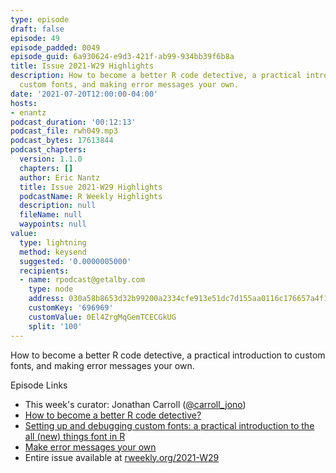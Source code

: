 ```yaml
---
type: episode
draft: false
episode: 49
episode_padded: 0049
episode_guid: 6a930624-e9d3-421f-ab99-934bb39f6b8a
title: Issue 2021-W29 Highlights
description: How to become a better R code detective, a practical introduction to
  custom fonts, and making error messages your own.
date: '2021-07-20T12:00:00-04:00'
hosts:
- enantz
podcast_duration: '00:12:13'
podcast_file: rwh049.mp3
podcast_bytes: 17613844
podcast_chapters:
  version: 1.1.0
  chapters: []
  author: Eric Nantz
  title: Issue 2021-W29 Highlights
  podcastName: R Weekly Highlights
  description: null
  fileName: null
  waypoints: null
value:
  type: lightning
  method: keysend
  suggested: '0.0000005000'
  recipients:
  - name: rpodcast@getalby.com
    type: node
    address: 030a58b8653d32b99200a2334cfe913e51dc7d155aa0116c176657a4f1722677a3
    customKey: '696969'
    customValue: 0El4ZrgMqGemTCECGkUG
    split: '100'
---
```

How to become a better R code detective, a practical introduction to
custom fonts, and making error messages your own.

Episode Links

-   This week's curator: Jonathan Carroll
    (<a href="https://twitter.com/carroll_jono"
    rel="nofollow">@carroll_jono</a>)
-   <a href="https://masalmon.eu/2021/07/13/code-detective"
    rel="nofollow">How to become a better R code detective?</a>
-   <a
    href="https://yjunechoe.github.io/posts/2021-06-24-setting-up-and-debugging-custom-fonts"
    rel="nofollow">Setting up and debugging custom fonts: a practical
    introduction to the all (new) things font in R</a>
-   <a href="https://eliocamp.github.io/codigo-r/en/2021/07/wrapper-stop/"
    rel="nofollow">Make error messages your own</a>
-   Entire issue available at
    <a href="https://rweekly.org/2021-W29.html"
    rel="nofollow">rweekly.org/2021-W29</a>
